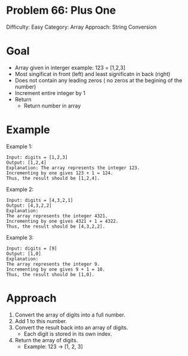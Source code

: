 # Problem 66: Plus One
Difficulty: Easy
Category: Array
Approach: String Conversion 

# Goal
- Array given in interger example: 123 = [1,2,3]
- Most singificat in front (left) and least significatn in back (right)
- Does not contain any leading zeros ( no zeros at the begining of the number)
- Increment entire integer by 1
- Return
    - Return number in array

# Example
Example 1:

    Input: digits = [1,2,3]
    Output: [1,2,4]
    Explanation: The array represents the integer 123.
    Incrementing by one gives 123 + 1 = 124.
    Thus, the result should be [1,2,4].

Example 2:

    Input: digits = [4,3,2,1]
    Output: [4,3,2,2]
    Explanation: 
    The array represents the integer 4321.
    Incrementing by one gives 4321 + 1 = 4322.
    Thus, the result should be [4,3,2,2].

Example 3:

    Input: digits = [9]
    Output: [1,0]
    Explanation: 
    The array represents the integer 9.
    Incrementing by one gives 9 + 1 = 10.
    Thus, the result should be [1,0].

# Approach
1. Convert the array of digits into a full number.
2. Add 1 to this number.
3. Convert the result back into an array of digits.
    - Each digit is stored in its own index.
4. Return the array of digits.
    - Example: 123 → [1, 2, 3]
